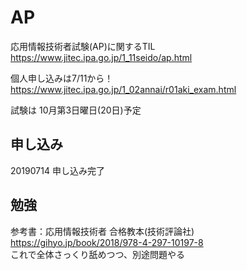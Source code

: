 # AP

応用情報技術者試験(AP)に関するTIL  
https://www.jitec.ipa.go.jp/1_11seido/ap.html

個人申し込みは7/11から！  
https://www.jitec.ipa.go.jp/1_02annai/r01aki_exam.html  

試験は 10月第3日曜日(20日)予定

## 申し込み
20190714 申し込み完了

## 勉強

参考書：応用情報技術者 合格教本(技術評論社) https://gihyo.jp/book/2018/978-4-297-10197-8    
これで全体さっくり舐めつつ、別途問題やる
